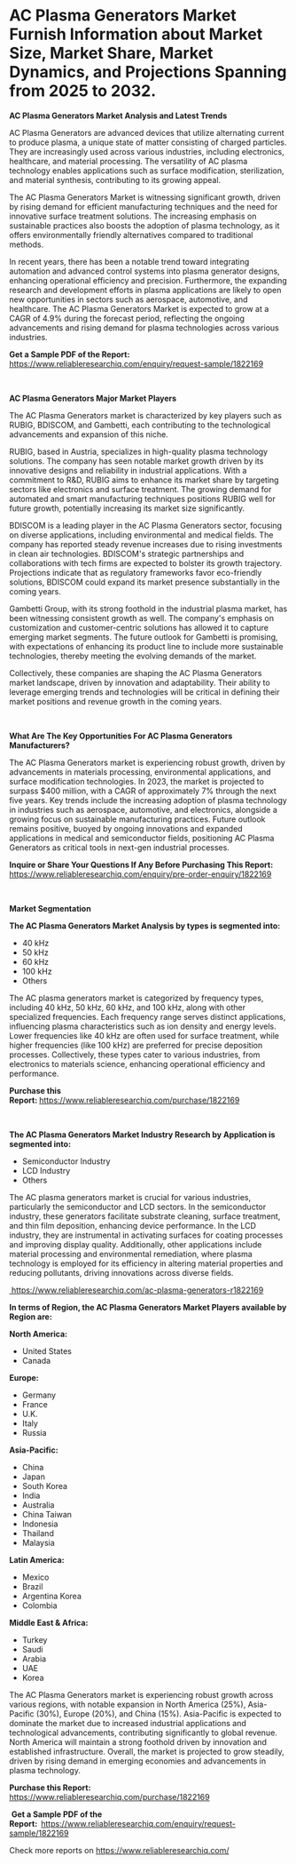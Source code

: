 <p><h1>AC Plasma Generators Market Furnish Information about Market Size, Market Share, Market Dynamics, and Projections Spanning from 2025 to 2032.</h1></p><p><strong>AC Plasma Generators Market Analysis and Latest Trends</strong></p>
<p><p>AC Plasma Generators are advanced devices that utilize alternating current to produce plasma, a unique state of matter consisting of charged particles. They are increasingly used across various industries, including electronics, healthcare, and material processing. The versatility of AC plasma technology enables applications such as surface modification, sterilization, and material synthesis, contributing to its growing appeal.</p><p>The AC Plasma Generators Market is witnessing significant growth, driven by rising demand for efficient manufacturing techniques and the need for innovative surface treatment solutions. The increasing emphasis on sustainable practices also boosts the adoption of plasma technology, as it offers environmentally friendly alternatives compared to traditional methods. </p><p>In recent years, there has been a notable trend toward integrating automation and advanced control systems into plasma generator designs, enhancing operational efficiency and precision. Furthermore, the expanding research and development efforts in plasma applications are likely to open new opportunities in sectors such as aerospace, automotive, and healthcare. The AC Plasma Generators Market is expected to grow at a CAGR of 4.9% during the forecast period, reflecting the ongoing advancements and rising demand for plasma technologies across various industries.</p></p>
<p><strong>Get a Sample PDF of the Report:&nbsp;</strong> <a href="https://www.reliableresearchiq.com/enquiry/request-sample/1822169?utm_campaign=2233&utm_medium=2&utm_source=Github&utm_content=ia&utm_term=27022025&utm_id=ac-plasma-generators">https://www.reliableresearchiq.com/enquiry/request-sample/1822169</a></p>
<p>&nbsp;</p>
<p><strong>AC Plasma Generators Major Market Players</strong></p>
<p><p>The AC Plasma Generators market is characterized by key players such as RUBIG, BDISCOM, and Gambetti, each contributing to the technological advancements and expansion of this niche. </p><p>RUBIG, based in Austria, specializes in high-quality plasma technology solutions. The company has seen notable market growth driven by its innovative designs and reliability in industrial applications. With a commitment to R&D, RUBIG aims to enhance its market share by targeting sectors like electronics and surface treatment. The growing demand for automated and smart manufacturing techniques positions RUBIG well for future growth, potentially increasing its market size significantly.</p><p>BDISCOM is a leading player in the AC Plasma Generators sector, focusing on diverse applications, including environmental and medical fields. The company has reported steady revenue increases due to rising investments in clean air technologies. BDISCOM's strategic partnerships and collaborations with tech firms are expected to bolster its growth trajectory. Projections indicate that as regulatory frameworks favor eco-friendly solutions, BDISCOM could expand its market presence substantially in the coming years. </p><p>Gambetti Group, with its strong foothold in the industrial plasma market, has been witnessing consistent growth as well. The company's emphasis on customization and customer-centric solutions has allowed it to capture emerging market segments. The future outlook for Gambetti is promising, with expectations of enhancing its product line to include more sustainable technologies, thereby meeting the evolving demands of the market. </p><p>Collectively, these companies are shaping the AC Plasma Generators market landscape, driven by innovation and adaptability. Their ability to leverage emerging trends and technologies will be critical in defining their market positions and revenue growth in the coming years.</p></p>
<p>&nbsp;</p>
<p><strong>What Are The Key Opportunities For AC Plasma Generators Manufacturers?</strong></p>
<p><p>The AC Plasma Generators market is experiencing robust growth, driven by advancements in materials processing, environmental applications, and surface modification technologies. In 2023, the market is projected to surpass $400 million, with a CAGR of approximately 7% through the next five years. Key trends include the increasing adoption of plasma technology in industries such as aerospace, automotive, and electronics, alongside a growing focus on sustainable manufacturing practices. Future outlook remains positive, buoyed by ongoing innovations and expanded applications in medical and semiconductor fields, positioning AC Plasma Generators as critical tools in next-gen industrial processes.</p></p>
<p><strong>Inquire or Share Your Questions If Any Before Purchasing This Report:</strong> <a href="https://www.reliableresearchiq.com/enquiry/pre-order-enquiry/1822169?utm_campaign=2233&utm_medium=2&utm_source=Github&utm_content=ia&utm_term=27022025&utm_id=ac-plasma-generators">https://www.reliableresearchiq.com/enquiry/pre-order-enquiry/1822169</a></p>
<p>&nbsp;</p>
<p><strong>Market Segmentation</strong></p>
<p><strong>The AC Plasma Generators Market Analysis by types is segmented into:</strong></p>
<p><ul><li>40 kHz</li><li>50 kHz</li><li>60 kHz</li><li>100 kHz</li><li>Others</li></ul></p>
<p><p>The AC plasma generators market is categorized by frequency types, including 40 kHz, 50 kHz, 60 kHz, and 100 kHz, along with other specialized frequencies. Each frequency range serves distinct applications, influencing plasma characteristics such as ion density and energy levels. Lower frequencies like 40 kHz are often used for surface treatment, while higher frequencies (like 100 kHz) are preferred for precise deposition processes. Collectively, these types cater to various industries, from electronics to materials science, enhancing operational efficiency and performance.</p></p>
<p><strong>Purchase this Report:&nbsp;</strong><a href="https://www.reliableresearchiq.com/purchase/1822169?utm_campaign=2233&utm_medium=2&utm_source=Github&utm_content=ia&utm_term=27022025&utm_id=ac-plasma-generators">https://www.reliableresearchiq.com/purchase/1822169</a></p>
<p>&nbsp;</p>
<p><strong>The AC Plasma Generators Market Industry Research by Application is segmented into:</strong></p>
<p><ul><li>Semiconductor Industry</li><li>LCD Industry</li><li>Others</li></ul></p>
<p><p>The AC plasma generators market is crucial for various industries, particularly the semiconductor and LCD sectors. In the semiconductor industry, these generators facilitate substrate cleaning, surface treatment, and thin film deposition, enhancing device performance. In the LCD industry, they are instrumental in activating surfaces for coating processes and improving display quality. Additionally, other applications include material processing and environmental remediation, where plasma technology is employed for its efficiency in altering material properties and reducing pollutants, driving innovations across diverse fields.</p></p>
<p><a href="https://www.reliableresearchiq.com/ac-plasma-generators-r1822169?utm_campaign=2233&utm_medium=2&utm_source=Github&utm_content=ia&utm_term=27022025&utm_id=ac-plasma-generators">&nbsp;https://www.reliableresearchiq.com/ac-plasma-generators-r1822169</a></p>
<p><strong>In terms of Region, the AC Plasma Generators Market Players available by Region are:</strong></p>
<p>
    <p> <strong> North America: </strong>
        <ul>
            <li>United States</li>
            <li>Canada</li>
        </ul>
        </p> 
    <p> <strong> Europe: </strong>
        <ul>
            <li>Germany</li>
            <li>France</li>
            <li>U.K.</li>
            <li>Italy</li>
            <li>Russia</li>
        </ul>
        </p> 
    <p> <strong> Asia-Pacific: </strong>
        <ul>
            <li>China</li>
            <li>Japan</li>
            <li>South Korea</li>
            <li>India</li>
            <li>Australia</li>
            <li>China Taiwan</li>
            <li>Indonesia</li>
            <li>Thailand</li>
            <li>Malaysia</li>
        </ul>
        </p> 
    <p> <strong> Latin America: </strong>
        <ul>
            <li>Mexico</li>
            <li>Brazil</li>
            <li>Argentina Korea</li>
            <li>Colombia</li>
        </ul>
        </p> 
    <p> <strong> Middle East & Africa: </strong>
        <ul>
            <li>Turkey</li>
            <li>Saudi</li>
            <li>Arabia</li>
            <li>UAE</li>
            <li>Korea</li>
        </ul>
    </p>
    </p>
<p><p>The AC Plasma Generators market is experiencing robust growth across various regions, with notable expansion in North America (25%), Asia-Pacific (30%), Europe (20%), and China (15%). Asia-Pacific is expected to dominate the market due to increased industrial applications and technological advancements, contributing significantly to global revenue. North America will maintain a strong foothold driven by innovation and established infrastructure. Overall, the market is projected to grow steadily, driven by rising demand in emerging economies and advancements in plasma technology.</p></p>
<p><strong>Purchase this Report: </strong><a href="https://www.reliableresearchiq.com/purchase/1822169?utm_campaign=2233&utm_medium=2&utm_source=Github&utm_content=ia&utm_term=27022025&utm_id=ac-plasma-generators">https://www.reliableresearchiq.com/purchase/1822169</a></p>
<p>&nbsp;<strong>Get a Sample PDF of the Report:&nbsp;&nbsp;</strong><a href="https://www.reliableresearchiq.com/enquiry/request-sample/1822169?utm_campaign=2233&utm_medium=2&utm_source=Github&utm_content=ia&utm_term=27022025&utm_id=ac-plasma-generators">https://www.reliableresearchiq.com/enquiry/request-sample/1822169</a></p>
<p><strong></strong></p>
<p>Check more reports on <a href="https://www.reliableresearchiq.com/?utm_campaign=2233&utm_medium=2&utm_source=Github&utm_content=ia&utm_term=27022025&utm_id=ac-plasma-generators">https://www.reliableresearchiq.com/</a></p>